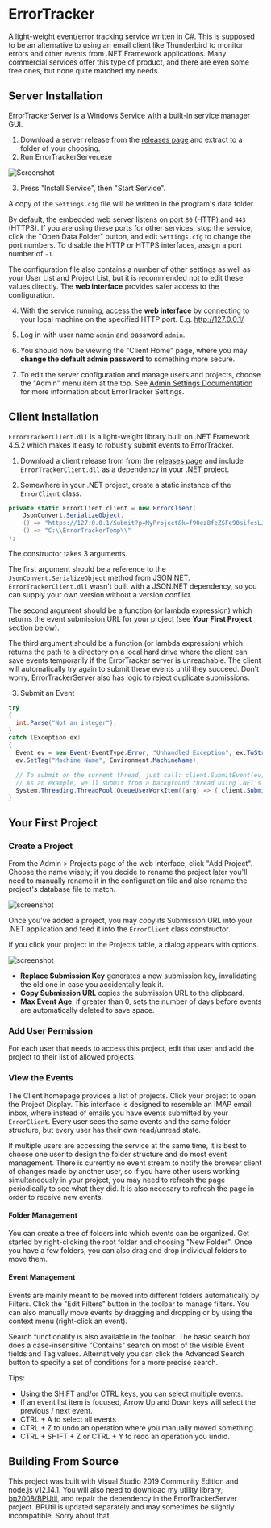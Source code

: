 # ErrorTracker
A light-weight event/error tracking service written in C#.  This is supposed to be an alternative to using an email client like Thunderbird to monitor errors and other events from .NET Framework applications.  Many commercial services offer this type of product, and there are even some free ones, but none quite matched my needs.

## Server Installation
ErrorTrackerServer is a Windows Service with a built-in service manager GUI.

1) Download a server release from the [releases page](https://github.com/bp2008/ErrorTracker/releases) and extract to a folder of your choosing.
2) Run ErrorTrackerServer.exe

![Screenshot](https://i.imgur.com/jtrAKDf.png)

3) Press "Install Service", then "Start Service".  

A copy of the `Settings.cfg` file will be written in the program's data folder.

By default, the embedded web server listens on port `80` (HTTP) and `443` (HTTPS).  If you are using these ports for other services, stop the service, click the "Open Data Folder" button, and edit `Settings.cfg` to change the port numbers.  To disable the HTTP or HTTPS interfaces, assign a port number of `-1`.

The configuration file also contains a number of other settings as well as your User List and Project List, but it is recommended not to edit these values directly.  The **web interface** provides safer access to the configuration.

4) With the service running, access the **web interface** by connecting to your local machine on the specified HTTP port.  E.g. http://127.0.0.1/

5) Log in with user name `admin` and password `admin`.

6) You should now be viewing the "Client Home" page, where you may **change the default admin password** to something more secure.

7) To edit the server configuration and manage users and projects, choose the "Admin" menu item at the top. See [Admin Settings Documentation](https://github.com/bp2008/ErrorTracker/wiki/Admin-Settings-Documentation) for more information about ErrorTracker Settings.

## Client Installation
`ErrorTrackerClient.dll` is a light-weight library built on .NET Framework 4.5.2 which makes it easy to robustly submit events to ErrorTracker.

1) Download a client release from from the [releases page](https://github.com/bp2008/ErrorTracker/releases) and include `ErrorTrackerClient.dll` as a dependency in your .NET project.

2) Somewhere in your .NET project, create a static instance of the `ErrorClient` class.

```cs
private static ErrorClient client = new ErrorClient(
    JsonConvert.SerializeObject, 
    () => "https://127.0.0.1/Submit?p=MyProject&k=f90ez8feZSFe90sifesLJszfE8", 
    () => "C:\\ErrorTrackerTemp\\"
);
```
The constructor takes 3 arguments.

The first argument should be a reference to the `JsonConvert.SerializeObject` method from JSON.NET.  `ErrorTrackerClient.dll` wasn't built with a JSON.NET dependency, so you can supply your own version without a version conflict.

The second argument should be a function (or lambda expression) which returns the event submission URL for your project (see **Your First Project** section below).

The third argument should be a function (or lambda expression) which returns the path to a directory on a local hard drive where the client can save events temporarily if the ErrorTracker server is unreachable.  The client will automatically try again to submit these events until they succeed.  Don't worry, ErrorTrackerServer also has logic to reject duplicate submissions.

3) Submit an Event

```cs
try
{
  int.Parse("Not an integer");
}
catch (Exception ex)
{
  Event ev = new Event(EventType.Error, "Unhandled Exception", ex.ToString());
  ev.SetTag("Machine Name", Environment.MachineName);
  
  // To submit on the current thread, just call: client.SubmitEvent(ev);
  // As an example, we'll submit from a background thread using .NET's built-in thread pool.
  System.Threading.ThreadPool.QueueUserWorkItem((arg) => { client.SubmitEvent(ev); });
}
```

## Your First Project

### Create a Project

From the Admin > Projects page of the web interface, click "Add Project".  Choose the name wisely; if you decide to rename the project later you'll need to manually rename it in the configuration file and also rename the project's database file to match.

![screenshot](https://i.imgur.com/orxxMl0.png)

Once you've added a project, you may copy its Submission URL into your .NET application and feed it into the `ErrorClient` class constructor.

If you click your project in the Projects table, a dialog appears with options.

![screenshot](https://i.imgur.com/lIPc8PR.png)

* **Replace Submission Key** generates a new submission key, invalidating the old one in case you accidentally leak it.
* **Copy Submission URL** copies the submission URL to the clipboard.
* **Max Event Age**, if greater than 0, sets the number of days before events are automatically deleted to save space.

### Add User Permission

For each user that needs to access this project, edit that user and add the project to their list of allowed projects.

### View the Events

The Client homepage provides a list of projects.  Click your project to open the Project Display.  This interface is designed to resemble an IMAP email inbox, where instead of emails you have events submitted by your `ErrorClient`.  Every user sees the same events and the same folder structure, but every user has their own read/unread state.

If multiple users are accessing the service at the same time, it is best to choose one user to design the folder structure and do most event management.  There is currently no event stream to notify the browser client of changes made by another user, so if you have other users working simultaneously in your project, you may need to refresh the page periodically to see what they did.  It is also necesary to refresh the page in order to receive new events.

#### Folder Management
You can create a tree of folders into which events can be organized.  Get started by right-clicking the root folder and choosing "New Folder".  Once you have a few folders, you can also drag and drop individual folders to move them.

#### Event Management
Events are mainly meant to be moved into different folders automatically by Filters.  Click the "Edit Filters" button in the toolbar to manage filters.  You can also manually move events by dragging and dropping or by using the context menu (right-click an event).

Search functionality is also available in the toolbar.  The basic search box does a case-insensitive "Contains" search on most of the visible Event fields and Tag values.  Alternatively you can click the Advanced Search button to specify a set of conditions for a more precise search.

Tips:  
* Using the SHIFT and/or CTRL keys, you can select multiple events.
* If an event list item is focused, Arrow Up and Down keys will select the previous / next event.
* CTRL + A to select all events
* CTRL + Z to undo an operation where you manually moved something.
* CTRL + SHIFT + Z or CTRL + Y to redo an operation you undid.

## Building From Source

This project was built with Visual Studio 2019 Community Edition and node.js v12.14.1.  You will also need to download my utility library, [bp2008/BPUtil](https://github.com/bp2008/BPUtil), and repair the dependency in the ErrorTrackerServer project.  BPUtil is updated separately and may sometimes be slightly incompatible. Sorry about that.
